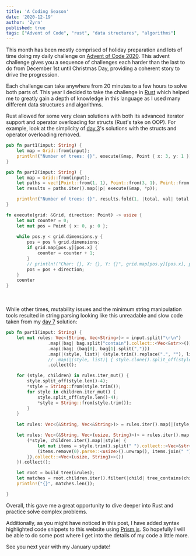 ```yaml
---
title: 'A Coding Season'
date: '2020-12-19'
author: 'Zyrn'
published: true
tags: ["Advent of Code", "rust", "data structures", "algorithms"]
---
```


This month has been mostly comprised of holiday preparation and lots of time doing my daily challenge on <a href=https://adventofcode.com/2020>Advent of Code 2020</a>. This advent challenge gives you a sequence of challenges each harder than the last to do from December 1st until Christmas Day, providing a coherent story to drive the progression.

Each challenge can take anywhere from 20 minutes to a few hours to solve both parts of. This year I decided to take the challenge in <a href="https://www.rust-lang.org/">Rust</a> which helped me to greatly gain a depth of knowledge in this language as I used many different data structures and algorithms.

Rust allowed for some very clean solutions with both its advanced iterator support and operator overloading for structs (Rust's take on OOP).
For example, look at the simplicity of <a href="https://adventofcode.com/2020/day/3">day 3</a>'s solutions with the structs and operator overloading removed. 
```rust
pub fn part1(input: String) {
    let map = Grid::from(input);
    println!("Number of trees: {}", execute(&map, Point { x: 3, y: 1 }));
}

pub fn part2(input: String) {
    let map = Grid::from(input);
    let paths = vec![Point::from(1, 1), Point::from(3, 1), Point::from(5, 1), Point::from(7, 1), Point::from(1, 2)];
    let results = paths.iter().map(|p| execute(&map, *p));

    println!("Number of trees: {}", results.fold(1, |total, val| total * val));
}

fn execute(grid: &Grid, direction: Point) -> usize {
    let mut counter = 0;
    let mut pos = Point { x: 0, y: 0 };
    
    while pos.y < grid.dimensions.y {
        pos = pos % grid.dimensions;
        if grid.map[pos.y][pos.x] {
            counter = counter + 1;
        }
        // println!("Char: {}, X: {}, Y: {}", grid.map[pos.y][pos.x], pos.x, pos.y);
        pos = pos + direction;
    }
    counter
}
```
<br></br>
While other times, mutability issues and the minimum string manipulation tools resulted in string parsing looking like this unreadable and slow code taken from my <a href="https://adventofcode.com/2020/day/7">day 7</a> solution:
```rust
pub fn part1(input: String) {
    let mut rules: Vec<(String, Vec<String>)> = input.split("\r\n")
                .map(|bag| bag.split("contain").collect::<Vec<&str>>())
                .map(|bag| (bag[0], bag[1].split(",")))
                .map(|(style, list)| (style.trim().replace(".", ""), list.map(|s| s.trim().replace(".", "")).collect::<Vec<String>>()))
                // .map(|(style, list)| { style.clone().split_off(style.len()-5); (style, list.iter().map(|s| { s.split_off(s.len()-5); s }).collect::<Vec<&String>>()) })
                .collect();

    for (style, children) in rules.iter_mut() {
        style.split_off(style.len()-4);
        *style = String::from(style.trim());
        for style in children.iter_mut() {
            style.split_off(style.len()-4);
            *style = String::from(style.trim());
        }
    }
    
    let rules: Vec<(&String, Vec<&String>)> = rules.iter().map(|(style, children)| (style, children.iter().filter(|s| s != &"no other").collect::<Vec<&String>>())).collect();

    let rules: Vec<(&String, Vec<(usize, String)>)> = rules.iter().map(|(style, children)| {
        (*style, children.iter().map(|style| {
            let mut items = style.trim().split(" ").collect::<Vec<&str>>();
            (items.remove(0).parse::<usize>().unwrap(), items.join(" "))
        }).collect::<Vec<(usize, String)>>())
    }).collect();

    let root = build_tree(&rules);
    let matches = root.children.iter().filter(|child| tree_contains(child, &String::from("shiny gold"))).collect::<Vec<&Node>>();
    println!("{}", matches.len());

}
```

Overall, this gave me a great opportunity to dive deeper into Rust and practice solve complex problems.

Additionally, as you might have noticed in this post, I have added syntax highlighted code snippets to this website using <a href="https://prismjs.com/">Prism.js</a>. So hopefully I will be able to do some post where I get into the details of my code a little more.

See you next year with my January update!